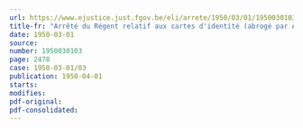 ```yaml
---
url: https://www.ejustice.just.fgov.be/eli/arrete/1950/03/01/1950030103/justel
title-fr: "Arrêté du Régent relatif aux cartes d'identité (abrogé par AR 26-01-1967, art. 11)"
date: 1950-03-01
source:
number: 1950030103
page: 2478
case: 1950-03-01/03
publication: 1950-04-01
starts:
modifies:
pdf-original:
pdf-consolidated:
---
```


